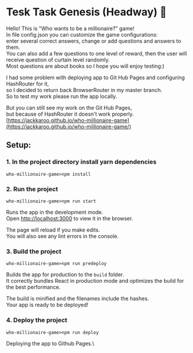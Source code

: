 # Tesk Task Genesis (Headway) 👾

Hello!  This is "Who wants to be a millionaire?" game! \
In file config.json you can customize the game configurations: \
enter several correct answers, change or add questions and answers to them. \
You can also add a few questions to one level of reward, then the user will \
receive question of curtain level randomly. \
Most questions are about books so I hope you will enjoy testing:)


I had some problem with deploying app to Git Hub Pages and configuring HashRouter for it,\
so I decided to return back BrowserRouter in my master branch. \
So to test my work please run the app locally.

But you can still see my work on the Git Hub Pages, \
but because of HashRouter it doesn't work properly.\
[https://jackkaroo.github.io/who-millionaire-game](https://jackkaroo.github.io/who-millionaire-game/)


## Setup:
### 1. In the project directory install yarn dependencies
``` 
who-millionaire-game>npm install
```
### 2. Run the project
``` 
who-millionaire-game>npm run start
```
Runs the app in the development mode.\
Open [http://localhost:3000](http://localhost:3000) to view it in the browser.

The page will reload if you make edits.\
You will also see any lint errors in the console.


### 3. Build the project
``` 
who-millionaire-game>npm run predeploy
```
Builds the app for production to the `build` folder.\
It correctly bundles React in production mode and optimizes the build for the best performance.

The build is minified and the filenames include the hashes.\
Your app is ready to be deployed!

### 4. Deploy the project
``` 
who-millionaire-game>npm run deploy
```
Deploying the app to Github Pages.\
